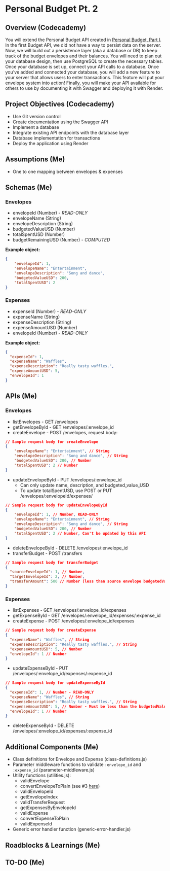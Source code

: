 # Personal Budget Pt. 2

## Overview (Codecademy)
You will extend the Personal Budget API created in [Personal Budget, Part I](https://github.com/zak-goldberg/Personal-Budget-1). In the first Budget API, we did not have a way to persist data on the server. Now, we will build out a persistence layer (aka a database or DB) to keep track of the budget envelopes and their balances. You will need to plan out your database design, then use PostgreSQL to create the necessary tables. Once your database is set up, connect your API calls to a database. Once you’ve added and connected your database, you will add a new feature to your server that allows users to enter transactions. This feature will put your envelope system into action! Finally, you will make your API available for others to use by documenting it with Swagger and deploying it with Render.

## Project Objectives (Codecademy)
- Use Git version control
- Create documentation using the Swagger API
- Implement a database
- Integrate existing API endpoints with the database layer
- Database implementation for transactions
- Deploy the application using Render

## Assumptions (Me)
- One to one mapping between envelopes & expenses

## Schemas (Me)
### Envelopes
- envelopeId (Number) - *READ-ONLY*
- envelopeName (String)
- envelopeDescription (String)
- budgetedValueUSD (Number)
- totalSpentUSD (Number)
- budgetRemainingUSD (Number) - *COMPUTED*

**Example object:**
``` JSON
{
    "envelopeId": 1,
    "envelopeName": "Entertainment",
    "envelopeDescription": "Song and dance",
    "budgetedValueUSD": 200,
    "totalSpentUSD": 2
}
```
### Expenses
- expenseId (Number) - *READ-ONLY*
- expenseName (String)
- expenseDescription (String)
- expenseAmountUSD (Number)
- envelopeId (Number) - *READ-ONLY*

**Example object:**
``` JSON
{
  "expenseId": 1,
  "expenseName": "Waffles",
  "expenseDescription": "Really tasty waffles.",
  "expenseAmountUSD": 5,
  "envelopeId": 1
}
```
## APIs (Me)
### Envelopes
- listEnvelopes - GET /envelopes
- getEnvelopeById - GET /envelopes/:envelope_id
- createEnvelope - POST /envelopes, request body:
``` JSON
// Sample request body for createEnvelope
{
    "envelopeName": "Entertainment", // String
    "envelopeDescription": "Song and dance", // String
    "budgetedValueUSD": 200, // Number
    "totalSpentUSD": 2 // Number
}
```
- updateEnvelopeById - PUT /envelopes/:envelope_id
  - Can only update name, description, and budgeted_value_USD
  - To update totalSpentUSD, use POST or PUT /envelopes/:envelopeId/expenses/
``` JSON
// Sample request body for updateEnvelopeById
{
    "envelopeId": 1, // Number, READ-ONLY
    "envelopeName": "Entertainment", // String
    "envelopeDescription": "Song and dance", // String
    "budgetedValueUSD": 200, // Number
    "totalSpentUSD": 2 // Number, Can't be updated by this API
}
```
- deleteEnvelopeById - DELETE /envelopes/:envelope_id
- transferBudget - POST /transfers
``` JSON
// Sample request body for transferBudget
{
  "sourceEnvelopeId": 1, // Number,
  "targetEnvelopeId": 2, // Number,
  "transferAmount": 500 // Number (less than source envelope budgetedValueUSD)
}
```
### Expenses
- listExpenses - GET /envelopes/:envelope_id/expenses
- getExpenseById - GET /envelopes/:envelope_id/expenses/:expense_id
- createExpense - POST /envelopes/:envelope_id/expenses
``` JSON
// Sample request body for createExpense
{
  "expenseName": "Waffles", // String
  "expenseDescription": "Really tasty waffles.", // String
  "expenseAmountUSD": 5, // Number
  "envelopeId": 1 // Number
}
```
- updateExpenseById - PUT /envelopes/:envelope_id/expenses/:expense_id
``` JSON
// Sample request body for updateExpenseById
{
  "expenseId": 1, // Number - READ-ONLY
  "expenseName": "Waffles", // String
  "expenseDescription": "Really tasty waffles.", // String
  "expenseAmountUSD": 5, // Number - Must be less than the budgetedValueUSD of the corresponding envelope
  "envelopeId": 1 // Number
}
```
- deleteExpenseById - DELETE /envelopes/:envelope_id/expenses/:expense_id

## Additional Components (Me)
- Class definitions for Envelope and Expense (class-definitions.js)
- Parameter middleware functions to validate `:envelope_id` and `:expense_id` (parameter-middleware.js)
- Utility functions (utilities.js):
  - validEnvelope
  - convertEnvelopeToPlain (see #3 [here](#Roadblocks-&-Learnings-(Me)))
  - validEnvelopeId
  - getEnvelopeIndex
  - validTransferRequest
  - getExpensesByEnvelopeId
  - validExpense
  - convertExpenseToPlain
  - validExpenseId
- Generic error handler function (generic-error-handler.js)

## Roadblocks & Learnings (Me)

## TO-DO (Me)
